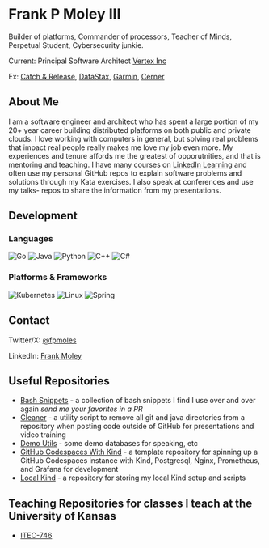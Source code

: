 # Frank P Moley III
Builder of platforms, Commander of processors, Teacher of Minds, Perpetual Student, Cybersecurity junkie.

Current: Principal Software Architect [Vertex Inc](https://github.com/vertexinc)

Ex: [Catch & Release](https://github.com/catchrelease), [DataStax](https://github.com/datastax), [Garmin](https://github.com/garmin), [Cerner](https://github.com/cerner)

## About Me
I am a software engineer and architect who has spent a large portion of my 20+ year career building distributed platforms on both public and private clouds. I love working with computers in general, but solving real problems that impact real people really makes me love my job even more. My experiences and tenure affords me the greatest of opporutnities, and that is mentoring and teaching. I have many courses on [LinkedIn Learning](https://www.linkedin.com/learning/instructors/frank-p-moley-iii) and often use my personal GitHub repos to explain software problems and solutions through my Kata exercises. I also speak at conferences and use my talks- repos to share the information from my presentations.

## Development
### Languages
![Go](https://img.shields.io/badge/go-%2300ADD8.svg?style=for-the-badge&logo=go&logoColor=white)
![Java](https://img.shields.io/badge/java-%23ED8B00.svg?style=for-the-badge&logo=java&logoColor=white)
![Python](https://img.shields.io/badge/python-3670A0?style=for-the-badge&logo=python&logoColor=ffdd54)
![C++](https://img.shields.io/badge/c++-%2300599C.svg?style=for-the-badge&logo=c%2B%2B&logoColor=white)
![C#](https://img.shields.io/badge/c%23-%23239120.svg?style=for-the-badge&logo=c-sharp&logoColor=white)

### Platforms & Frameworks
![Kubernetes](https://img.shields.io/badge/kubernetes-%23326ce5.svg?style=for-the-badge&logo=kubernetes&logoColor=white)
![Linux](https://img.shields.io/badge/Linux-FCC624?style=for-the-badge&logo=linux&logoColor=black)
![Spring](https://img.shields.io/badge/spring-%236DB33F.svg?style=for-the-badge&logo=spring&logoColor=white)

## Contact

Twitter/X: [@fpmoles](https://twitter.com/fpmoles)

LinkedIn: [Frank Moley](https://linkedin.com/in/frankmoley)

## Useful Repositories
* [Bash Snippets](https://github.com/fpmoles/bash_snippets) - a collection of bash snippets I find I use over and over again _send me your favorites in a PR_
* [Cleaner](https://github.com/fpmoles/cleaner) - a utility script to remove all git and java directories from a repository when posting code outside of GitHub for presentations and video training
* [Demo Utils](https://github.com/fpmoles/demo-utilities) - some demo databases for speaking, etc
* [GitHub Codespaces With Kind](https://github.com/fpmoles/codespaces-kind) - a template repository for spinning up a GitHub Codespaces instance with Kind, Postgresql, Nginx, Prometheus, and Grafana for development
* [Local Kind](https://github.com/fpmoles/local-kind-setup) - a repository for storing my local Kind setup and scripts

## Teaching Repositories for classes I teach at the University of Kansas
* [ITEC-746](https://github.com/fpmoles/itec-746)


